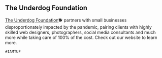 ## The Underdog Foundation 
[The Underdog Foundation](https://theunderdogfoundation.org/):dog2: partners with small businesses disproportionately impacted by the pandemic, pairing clients with highly skilled web designers, photographers, social media consultants and much more while taking care of 100% of the cost. Check out our website to learn more. 

`#IAMTUF`
